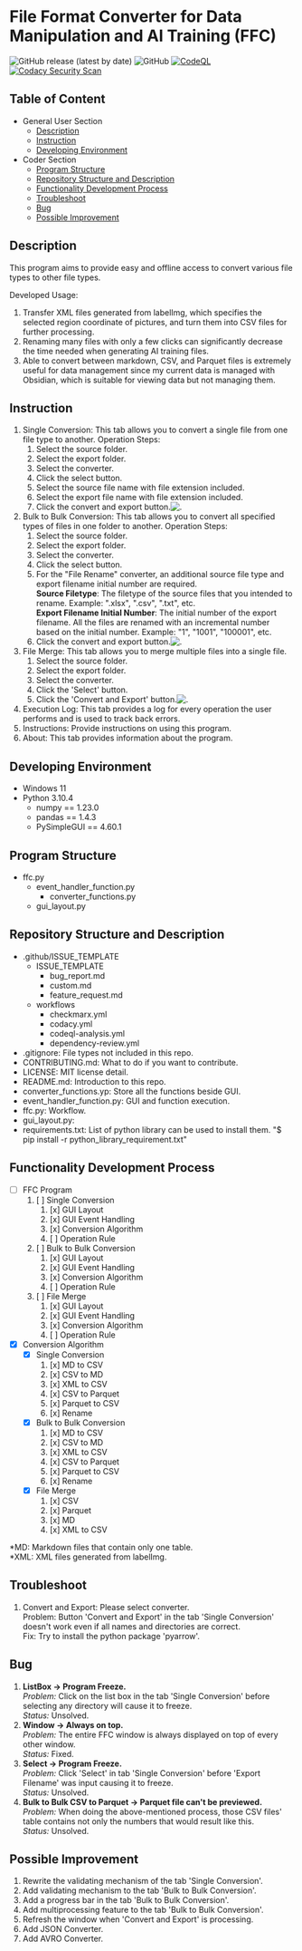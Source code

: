 # File Format Converter for Data Manipulation and AI Training (FFC)

![GitHub release (latest by date)](https://img.shields.io/github/v/release/belongtothenight/File-Format-Converter?style=for-the-badge)
![GitHub](https://img.shields.io/github/license/belongtothenight/File-Format-Converter?style=for-the-badge)
[![CodeQL](https://github.com/belongtothenight/File-Format-Converter/actions/workflows/codeql-analysis.yml/badge.svg)](https://github.com/belongtothenight/File-Format-Converter/actions/workflows/codeql-analysis.yml)
[![Codacy Security Scan](https://github.com/belongtothenight/File-Format-Converter/actions/workflows/codacy.yml/badge.svg)](https://github.com/belongtothenight/File-Format-Converter/actions/workflows/codacy.yml)
<!--[![Dependency Review](https://github.com/belongtothenight/File-Format-Converter/actions/workflows/dependency-review.yml/badge.svg)](https://github.com/belongtothenight/File-Format-Converter/actions/workflows/dependency-review.yml)-->

<!--Please check my GitHub page for the latest info!-->

## Table of Content
- General User Section
   - [Description](#description)
   - [Instruction](#instruction)
   - [Developing Environment](#developing-environment)
- Coder Section
   - [Program Structure](#program-structure)
   - [Repository Structure and Description](#repository-structure-and-description)
   - [Functionality Development Process](#functionality-development-process)
   - [Troubleshoot](#troubleshoot)
   - [Bug](#bug)
   -  [Possible Improvement](#possible-improvement)

<!--General User-->

## Description
This program aims to provide easy and offline access to convert various file types to other file types.

Developed Usage:
1. Transfer XML files generated from labelImg, which specifies the selected region coordinate of pictures, and turn them into CSV files for further processing.
2. Renaming many files with only a few clicks can significantly decrease the time needed when generating AI training files.
3. Able to convert between markdown, CSV, and Parquet files is extremely useful for data management since my current data is managed with Obsidian, which is suitable for viewing data but not managing them.

## Instruction
1. Single Conversion:
        This tab allows you to convert a single file from one file type to another.
    Operation Steps:
   1. Select the source folder.
   2. Select the export folder.
   3. Select the converter.
   4. Click the select button.
   5. Select the source file name with file extension included.
   6. Select the export file name with file extension included.
   7. Click the convert and export button.![.](Single_Conversion.png)
2. Bulk to Bulk Conversion:
        This tab allows you to convert all specified types of files in one folder to another.
    Operation Steps:
   1. Select the source folder.
   2. Select the export folder.
   3. Select the converter.
   4. Click the select button.
   5. For the "File Rename" converter, an additional source file type and export filename initial number are required.<br/>
       **Source Filetype**: The filetype of the source files that you intended to rename. Example: ".xlsx", ".csv", ".txt", etc.<br/>
       **Export Filename Initial Number**: The initial number of the export filename. All the files are renamed with an incremental number based on the initial number. Example: "1", "1001", "100001", etc.
   6. Click the convert and export button.![.](Bulk_to_Bulk_Conversion.png)
3. File Merge:
   This tab allows you to merge multiple files into a single file.
   1. Select the source folder.
   2. Select the export folder.
   3. Select the converter.
   4. Click the 'Select' button.
   5. Click the 'Convert and Export' button.![.](File_Merge.png)
4. Execution Log:
   This tab provides a log for every operation the user performs and is used to track back errors.
5. Instructions:
   Provide instructions on using this program.
6. About:
   This tab provides information about the program.

## Developing Environment
- Windows 11
- Python 3.10.4
    - numpy == 1.23.0
    - pandas == 1.4.3
    - PySimpleGUI == 4.60.1

<!--Coder-->

## Program Structure
- ffc.py
  - event_handler_function.py
    - converter_functions.py
  - gui_layout.py

## Repository Structure and Description
- .github/ISSUE_TEMPLATE
  - ISSUE_TEMPLATE
    - bug_report.md
    - custom.md
    - feature_request.md
   - workflows
     - checkmarx.yml
     - codacy.yml
     - codeql-analysis.yml
     - dependency-review.yml
- .gitignore: File types not included in this repo.
- CONTRIBUTING.md: What to do if you want to contribute.
- LICENSE: MIT license detail.
- README.md: Introduction to this repo.
- converter_functions.yp: Store all the functions beside GUI.
- event_handler_function.py: GUI and function execution.
- ffc.py: Workflow.
- gui_layout.py: 
- requirements.txt: List of python library can be used to install them. "$ pip install -r python_library_requirement.txt"

## Functionality Development Process
- [ ] FFC Program
  1. [ ] Single Conversion
     1. [x] GUI Layout
     2. [x] GUI Event Handling
     3. [x] Conversion Algorithm
     4. [ ] Operation Rule
  2. [ ] Bulk to Bulk Conversion
     1. [x] GUI Layout
     2. [x] GUI Event Handling
     3. [x] Conversion Algorithm
     4. [ ] Operation Rule
  3. [ ] File Merge
     1. [x] GUI Layout
     2. [x] GUI Event Handling
     3. [x] Conversion Algorithm
     4. [ ] Operation Rule
- [x] Conversion Algorithm
  - [x] Single Conversion
    1. [x] MD to CSV
    2. [x] CSV to MD
    3. [x] XML to CSV
    4. [x] CSV to Parquet
    5. [x] Parquet to CSV
    6. [x] Rename
  - [x] Bulk to Bulk Conversion
    1. [x] MD to CSV
    2. [x] CSV to MD
    3. [x] XML to CSV
    4. [x] CSV to Parquet
    5. [x] Parquet to CSV
    6. [x] Rename
  - [x] File Merge
    1. [x] CSV
    2. [x] Parquet
    3. [x] MD
    4. [x] XML to CSV

*MD: Markdown files that contain only one table.<br/>
*XML: XML files generated from labelImg.

## Troubleshoot
1. Convert and Export: Please select converter.<br/>
   Problem: Button 'Convert and Export' in the tab 'Single Conversion' doesn't work even if all names and directories are correct.<br/>
   Fix: Try to install the python package 'pyarrow'.

## Bug
1. **ListBox -> Program Freeze.**<br/>
   *Problem:* Click on the list box in the tab 'Single Conversion' before selecting any directory will cause it to freeze.<br/>
   *Status:* Unsolved.
2. **Window -> Always on top.**<br/>
   *Problem:* The entire FFC window is always displayed on top of every other window.<br/>
   *Status:* Fixed.
3. **Select -> Program Freeze.**<br/>
   *Problem:* Click 'Select' in tab 'Single Conversion' before 'Export Filename' was input causing it to freeze.<br/>
   *Status:* Unsolved.
4. **Bulk to Bulk CSV to Parquet -> Parquet file can't be previewed.**<br/>
   *Problem:* When doing the above-mentioned process, those CSV files' table contains not only the numbers that would result like this.<br/>
   *Status:* Unsolved.

## Possible Improvement
1. Rewrite the validating mechanism of the tab 'Single Conversion'.
2. Add validating mechanism to the tab 'Bulk to Bulk Conversion'.
3. Add a progress bar in the tab 'Bulk to Bulk Conversion'.
4. Add multiprocessing feature to the tab 'Bulk to Bulk Conversion'.
5. Refresh the window when 'Convert and Export' is processing.
6. Add JSON Converter.
7. Add AVRO Converter.